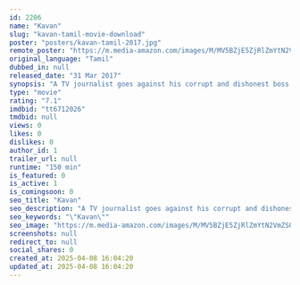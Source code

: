 ```yaml
---
id: 2206
name: "Kavan"
slug: "kavan-tamil-movie-download"
poster: "posters/kavan-tamil-2017.jpg"
remote_poster: "https://m.media-amazon.com/images/M/MV5BZjE5ZjRlZmYtN2VmZS00ZTM3LWI4MjgtODBkNTg1OGZiMjJmXkEyXkFqcGc@._V1_SX300.jpg"
original_language: "Tamil"
dubbed_in: null
released_date: "31 Mar 2017"
synopsis: "A TV journalist goes against his corrupt and dishonest boss's orders and helps a group of youngsters in their fight against a chemical plant."
type: "movie"
rating: "7.1"
imdbid: "tt6712026"
tmdbid: null
views: 0
likes: 0
dislikes: 0
author_id: 1
trailer_url: null
runtime: "150 min"
is_featured: 0
is_active: 1
is_comingsoon: 0
seo_title: "Kavan"
seo_description: "A TV journalist goes against his corrupt and dishonest boss's orders and helps a group of youngsters in their fight against a chemical plant."
seo_keywords: "\"Kavan\""
seo_image: "https://m.media-amazon.com/images/M/MV5BZjE5ZjRlZmYtN2VmZS00ZTM3LWI4MjgtODBkNTg1OGZiMjJmXkEyXkFqcGc@._V1_SX300.jpg"
screenshots: null
redirect_to: null
social_shares: 0
created_at: 2025-04-08 16:04:20
updated_at: 2025-04-08 16:04:20
---
```


